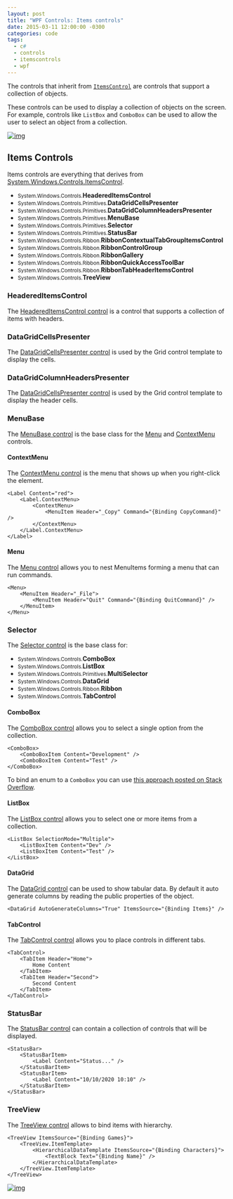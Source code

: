 ```yaml
---
layout: post
title: "WPF Controls: Items controls"
date: 2015-03-11 12:00:00 -0300
categories: code
tags:
  - c#
  - controls
  - itemscontrols
  - wpf
---
```

The controls that inherit from [`ItemsControl`](https://msdn.microsoft.com/en-us/library/system.windows.controls.itemscontrol%28v=vs.110%29.aspx#inheritanceContinued) are controls that support a collection of objects.

These controls can be used to display a collection of objects on the screen. For example, controls like `ListBox` and `ComboBox` can be used to allow the user to select an object from a collection.

[![img](https://brunolm.files.wordpress.com/2015/03/listbox.png)](https://brunolm.files.wordpress.com/2015/03/listbox.png)

<!--more-->

## Items Controls

Items controls are everything that derives from [System.Windows.Controls.ItemsControl](https://msdn.microsoft.com/en-us/library/system.windows.controls.itemscontrol%28v=vs.110%29.aspx#inheritanceContinued).


  - <small>System.Windows.Controls.</small>**HeaderedItemsControl**
  - <small>System.Windows.Controls.Primitives.</small>**DataGridCellsPresenter**
  - <small>System.Windows.Controls.Primitives.</small>**DataGridColumnHeadersPresenter**
  - <small>System.Windows.Controls.Primitives.</small>**MenuBase**
  - <small>System.Windows.Controls.Primitives.</small>**Selector**
  - <small>System.Windows.Controls.Primitives.</small>**StatusBar**
  - <small>System.Windows.Controls.Ribbon.</small>**RibbonContextualTabGroupItemsControl**
  - <small>System.Windows.Controls.Ribbon.</small>**RibbonControlGroup**
  - <small>System.Windows.Controls.Ribbon.</small>**RibbonGallery**
  - <small>System.Windows.Controls.Ribbon.</small>**RibbonQuickAccessToolBar**
  - <small>System.Windows.Controls.Ribbon.</small>**RibbonTabHeaderItemsControl**
  - <small>System.Windows.Controls.</small>**TreeView**


### HeaderedItemsControl

The [HeaderedItemsControl control](https://msdn.microsoft.com/en-us/library/system.windows.controls.headereditemscontrol(v=vs.110).aspx) is a control that supports a collection of items with headers.

### DataGridCellsPresenter

The [DataGridCellsPresenter control](https://msdn.microsoft.com/en-us/library/system.windows.controls.primitives.datagridcellspresenter%28v=vs.110%29.aspx) is used by the Grid control template to display the cells.

### DataGridColumnHeadersPresenter

The [DataGridCellsPresenter control](https://msdn.microsoft.com/en-us/library/system.windows.controls.primitives.datagridcolumnheaderspresenter%28v=vs.110%29.aspx) is used by the Grid control template to display the header cells.

### MenuBase

The [MenuBase control](https://msdn.microsoft.com/en-us/library/system.windows.controls.primitives.menubase%28v=vs.110%29.aspx) is the base class for the [Menu](https://msdn.microsoft.com/en-us/library/system.windows.controls.menu(v=vs.110).aspx) and [ContextMenu](https://msdn.microsoft.com/en-us/library/system.windows.controls.contextmenu(v=vs.110).aspx) controls.

#### ContextMenu

The [ContextMenu control](https://msdn.microsoft.com/en-us/library/system.windows.controls.contextmenu(v=vs.110).aspx) is the menu that shows up when you right-click the element.

```
<Label Content="red">
    <Label.ContextMenu>
        <ContextMenu>
            <MenuItem Header="_Copy" Command="{Binding CopyCommand}" />
        </ContextMenu>
    </Label.ContextMenu>
</Label>
```

#### Menu

The [Menu control](https://msdn.microsoft.com/en-us/library/system.windows.controls.menu(v=vs.110).aspx) allows you to nest MenuItems forming a menu that can run commands.

```
<Menu>
    <MenuItem Header="_File">
        <MenuItem Header="Quit" Command="{Binding QuitCommand}" />
    </MenuItem>
</Menu>
```

### Selector

The [Selector control](https://msdn.microsoft.com/en-us/library/system.windows.controls.primitives.selector%28v=vs.110%29.aspx) is the base class for:


  - <small>System.Windows.Controls.</small>**ComboBox**
  - <small>System.Windows.Controls.</small>**ListBox**
  - <small>System.Windows.Controls.Primitives.</small>**MultiSelector**
  - <small>System.Windows.Controls.</small>**DataGrid**
  - <small>System.Windows.Controls.Ribbon.</small>**Ribbon**
  - <small>System.Windows.Controls.</small>**TabControl**


#### ComboBox

The [ComboBox control](https://msdn.microsoft.com/en-us/library/system.windows.controls.combobox(v=vs.110).aspx) allows you to select a single option from the collection.

```
<ComboBox>
    <ComboBoxItem Content="Development" />
    <ComboBoxItem Content="Test" />
</ComboBox>
```

To bind an enum to a `ComboBox` you can use [this approach posted on Stack Overflow](http://stackoverflow.com/a/4398752/340760).

#### ListBox

The [ListBox control](https://msdn.microsoft.com/en-us/library/system.windows.controls.listbox(v=vs.110).aspx) allows you to select one or more items from a collection.

```
<ListBox SelectionMode="Multiple">
    <ListBoxItem Content="Dev" />
    <ListBoxItem Content="Test" />
</ListBox>
```


#### DataGrid

The [DataGrid control](https://msdn.microsoft.com/en-us/library/system.windows.controls.datagrid(v=vs.110).aspx) can be used to show tabular data. By default it auto generate columns by reading the public properties of the object.

```
<DataGrid AutoGenerateColumns="True" ItemsSource="{Binding Items}" />
```

#### TabControl
The [TabControl control](https://msdn.microsoft.com/en-us/library/system.windows.controls.tabcontrol(v=vs.110).aspx) allows you to place controls in different tabs.

```
<TabControl>
    <TabItem Header="Home">
        Home Content
    </TabItem>
    <TabItem Header="Second">
        Second Content
    </TabItem>
</TabControl>
```

### StatusBar
The [StatusBar control](https://msdn.microsoft.com/en-us/library/system.windows.controls.primitives.statusbar%28v=vs.110%29.aspx) can contain a collection of controls that will be displayed.

```
<StatusBar>
    <StatusBarItem>
        <Label Content="Status..." />
    </StatusBarItem>
    <StatusBarItem>
        <Label Content="10/10/2020 10:10" />
    </StatusBarItem>
</StatusBar>
```

### TreeView

The [TreeView control](https://msdn.microsoft.com/en-us/library/system.windows.forms.treeview%28v=vs.110%29.aspx) allows to bind items with hierarchy.

```
<TreeView ItemsSource="{Binding Games}">
    <TreeView.ItemTemplate>
        <HierarchicalDataTemplate ItemsSource="{Binding Characters}">
            <TextBlock Text="{Binding Name}" />
        </HierarchicalDataTemplate>
    </TreeView.ItemTemplate>
</TreeView>
```

[![img](https://brunolm.files.wordpress.com/2015/03/treeview.png)](https://brunolm.files.wordpress.com/2015/03/treeview.png)
